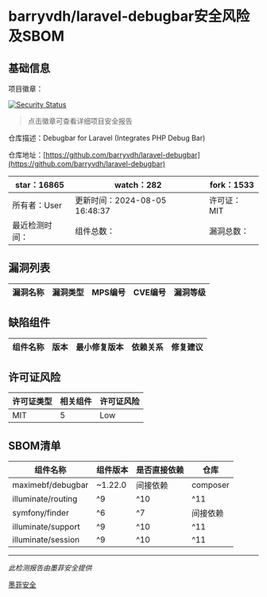 # barryvdh/laravel-debugbar安全风险及SBOM

## 基础信息

项目徽章：

[![Security Status](https://www.murphysec.com/platform3/v31/badge/1826693987397472256.svg)](https://www.murphysec.com/console/report/1691878429426601984/1826693987397472256)

> 点击徽章可查看详细项目安全报告

仓库描述：Debugbar for Laravel (Integrates PHP Debug Bar)

仓库地址：[https://github.com/barryvdh/laravel-debugbar](https://github.com/barryvdh/laravel-debugbar)

| star：16865 | watch：282 | fork：1533 |
| ----------- | -------------- | ------------ |
| 所有者：User | 更新时间：2024-08-05 16:48:37 | 许可证：MIT |
| 最近检测时间： | 组件总数： | 漏洞总数： |




## 漏洞列表

| 漏洞名称 | 漏洞类型 | MPS编号 | CVE编号 | 漏洞等级 |
| ------- | ------ | ------- | ------ | ----- |





## 缺陷组件

| 组件名称 | 版本 | 最小修复版本 | 依赖关系 | 修复建议 |
| -------- | ---- | ------------ | -------- | -------- |





## 许可证风险

| 许可证类型 | 相关组件 | 许可证风险 |
| ---------- | -------- | ---------- |
|MIT|5|Low|




## SBOM清单

| 组件名称 | 组件版本 | 是否直接依赖 | 仓库 |
| -------- | -------- | ------------ | ---- |
|maximebf/debugbar|~1.22.0|间接依赖|composer|
|illuminate/routing|^9|^10|^11|间接依赖|composer|
|symfony/finder|^6|^7|间接依赖|composer|
|illuminate/support|^9|^10|^11|间接依赖|composer|
|illuminate/session|^9|^10|^11|间接依赖|composer|


------

*此检测报告由墨菲安全提供*

[墨菲安全](www.murphysec.com)